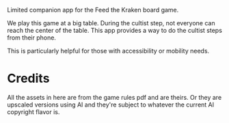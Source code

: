 ﻿Limited companion app for the Feed the Kraken board game.

We play this game at a big table. During the cultist step, not everyone can reach the center of the table. This app provides a way to do the cultist steps from their phone.

This is particularly helpful for those with accessibility or mobility needs.


# Credits

All the assets in here are from the game rules pdf and are theirs. Or they are upscaled versions using AI and they're subject to whatever the current AI copyright flavor is.

